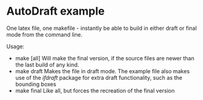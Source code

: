 AutoDraft example
=================

One latex file, one makefile - instantly be able to build in either
draft or final mode from the command line.

Usage:
* make [all]
	Will make the final version, if the source files are newer
	than the last build of any kind.
* make draft
	Makes the file in draft mode. The example file also makes use
	of the _ifdraft_ package for extra draft functionality, such as
	the bounding boxes
* make final
	Like all, but forces the recreation of the final version

